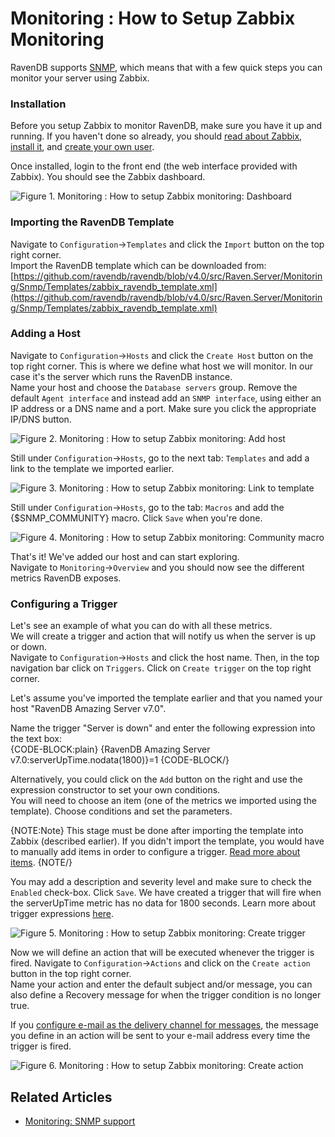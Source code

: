 ﻿# Monitoring : How to Setup Zabbix Monitoring

RavenDB supports [SNMP](./snmp), which means that with a few quick steps you can monitor your server using Zabbix.

### Installation

Before you setup Zabbix to monitor RavenDB, make sure you have it up and running. If you haven't done so already, 
you should [read about Zabbix](https://www.zabbix.com/documentation/3.4/start), 
[install it](https://www.zabbix.com/documentation/3.4/manual/installation/getting_zabbix), 
and [create your own user](https://www.zabbix.com/documentation/3.4/manual/quickstart/login). 

Once installed, login to the front end (the web interface provided with Zabbix). You should see the Zabbix dashboard.

![Figure 1. Monitoring : How to setup Zabbix monitoring: Dashboard](images/monitoring-zabbix-dashboard.PNG) 

### Importing the RavenDB Template

Navigate to `Configuration`->`Templates` and click the `Import` button on the top right corner.   
Import the RavenDB template which can be downloaded from:   
[https://github.com/ravendb/ravendb/blob/v4.0/src/Raven.Server/Monitoring/Snmp/Templates/zabbix_ravendb_template.xml](https://github.com/ravendb/ravendb/blob/v4.0/src/Raven.Server/Monitoring/Snmp/Templates/zabbix_ravendb_template.xml)

### Adding a Host

Navigate to `Configuration`->`Hosts` and click the `Create Host` button on the top right corner.
This is where we define what host we will monitor. In our case it's the server which runs the RavenDB instance.   
Name your host and choose the `Database servers` group.
Remove the default `Agent interface` and instead add an `SNMP interface`, using either an IP address or a DNS name and a port. 
Make sure you click the appropriate IP/DNS button.    

![Figure 2. Monitoring : How to setup Zabbix monitoring: Add host](images/monitoring-zabbix-add-host.PNG) 

Still under `Configuration`->`Hosts`, go to the next tab: `Templates` and add a link to the template we imported earlier.
 
![Figure 3. Monitoring : How to setup Zabbix monitoring: Link to template](images/monitoring-zabbix-link-template.PNG) 

Still under `Configuration`->`Hosts`, go to the tab: `Macros` and add the {$SNMP_COMMUNITY} macro. Click `Save` when you're done.

![Figure 4. Monitoring : How to setup Zabbix monitoring: Community macro](images/monitoring-zabbix-cummunity-macro.PNG) 

That's it! We've added our host and can start exploring.    
Navigate to `Monitoring`->`Overview` and you should now see the different metrics RavenDB exposes.   

### Configuring a Trigger

Let's see an example of what you can do with all these metrics.   
We will create a trigger and action that will notify us when the server is up or down.   
Navigate to `Configuration`->`Hosts` and click the host name. Then, in the top navigation bar click on `Triggers`.
Click on `Create trigger` on the top right corner.

Let's assume you've imported the template earlier and that you named your host "RavenDB Amazing Server v7.0". 

Name the trigger "Server is down" and enter the following expression into the text box:   
{CODE-BLOCK:plain}
    {RavenDB Amazing Server v7.0:serverUpTime.nodata(1800)}=1
{CODE-BLOCK/}

Alternatively, you could click on the `Add` button on the right and use the expression constructor to set your own conditions.   
You will need to choose an item (one of the metrics we imported using the template). Choose conditions and set the parameters.  

{NOTE:Note}
This stage must be done after importing the template into Zabbix (described earlier). If you didn't import the template,
you would have to manually add items in order to configure a trigger. [Read more about items](https://www.zabbix.com/documentation/3.4/manual/config/items).
{NOTE/}

You may add a description and severity level and make sure to check the `Enabled` check-box. Click `Save`.
We have created a trigger that will fire when the serverUpTime metric has no data for 1800 seconds.
Learn more about trigger expressions [here](https://www.zabbix.com/documentation/3.4/manual/config/triggers/expression).

![Figure 5. Monitoring : How to setup Zabbix monitoring: Create trigger](images/monitoring-zabbix-create-trigger.PNG) 

Now we will define an action that will be executed whenever the trigger is fired.
Navigate to `Configuration`->`Actions` and click on the `Create action` button in the top right corner.   
Name your action and enter the default subject and/or message, you can also define a Recovery message for when the trigger condition is no longer true.

If you [configure e-mail as the delivery channel for messages](https://www.zabbix.com/documentation/3.4/manual/config/notifications/media/email), 
the message you define in an action will be sent to your e-mail address every time the trigger is fired. 

![Figure 6. Monitoring : How to setup Zabbix monitoring: Create action](images/monitoring-zabbix-create-action.PNG) 

## Related Articles

- [Monitoring: SNMP support](./snmp)
